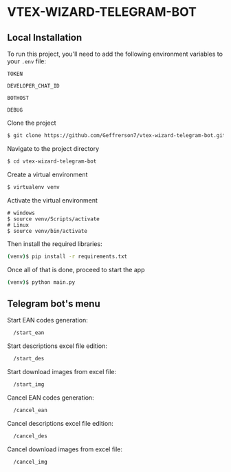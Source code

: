 # VTEX-WIZARD-TELEGRAM-BOT

## Local Installation

To run this project, you'll need to add the following environment variables to your `.env` file:

`TOKEN`

`DEVELOPER_CHAT_ID`

`BOTHOST`

`DEBUG`

Clone the project

```bash
$ git clone https://github.com/Geffrerson7/vtex-wizard-telegram-bot.git
```

Navigate to the project directory

```bash
$ cd vtex-wizard-telegram-bot
```

Create a virtual environment

```sh
$ virtualenv venv
```

Activate the virtual environment

```
# windows
$ source venv/Scripts/activate
# Linux
$ source venv/bin/activate
```

Then install the required libraries:

```sh
(venv)$ pip install -r requirements.txt
```

Once all of that is done, proceed to start the app

```bash
(venv)$ python main.py
```

## Telegram bot's menu

Start EAN codes generation:

```bash
  /start_ean
```

Start descriptions excel file edition:

```bash
  /start_des
```

Start download images from excel file:

```bash
  /start_img
```

Cancel EAN codes generation:

```bash
  /cancel_ean
```

Cancel descriptions excel file edition:

```bash
  /cancel_des
```

Cancel download images from excel file:

```bash
  /cancel_img
```


